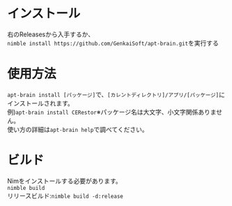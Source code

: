 # インストール
右のReleasesから入手するか、<br>
`nimble install https://github.com/GenkaiSoft/apt-brain.git`を実行する
# 使用方法
`apt-brain install [パッケージ]`で、`[カレントディレクトリ]/アプリ/[パッケージ]`にインストールされます。<br>
例)`apt-brain install CERestor`※パッケージ名は大文字、小文字関係ありません。<br>
使い方の詳細は`apt-brain help`で調べてください。
# ビルド
Nimをインストールする必要があります。<br>
`nimble build`<br>
リリースビルド:`nimble build -d:release`
